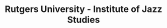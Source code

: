 ---
layout: repo
title: "Rutgers University - Institute of Jazz Studies"
id: 12803
permalink: repos/12803/
---